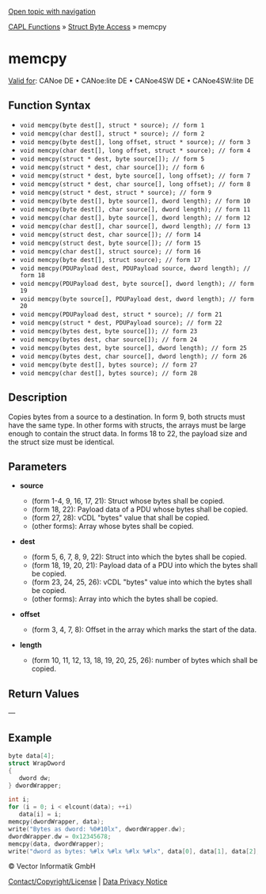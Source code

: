 [Open topic with navigation](../../../../../CANoeDEFamily.htm#Topics/CAPLFunctions/StructByteAccess/Functions/CAPLfunctionMemCpy.md)

[CAPL Functions](../../CAPLfunctions.md) » [Struct Byte Access](../CAPLfunctionsStructByteAccessOverview.md) » memcpy

# memcpy

[Valid for](../../../Shared/FeatureAvailability.md):  CANoe DE • CANoe:lite DE • CANoe4SW DE • CANoe4SW:lite DE

## Function Syntax

- `void memcpy(byte dest[], struct * source); // form 1`
- `void memcpy(char dest[], struct * source); // form 2`
- `void memcpy(byte dest[], long offset, struct * source); // form 3`
- `void memcpy(char dest[], long offset, struct * source); // form 4`
- `void memcpy(struct * dest, byte source[]); // form 5`
- `void memcpy(struct * dest, char source[]); // form 6`
- `void memcpy(struct * dest, byte source[], long offset); // form 7`
- `void memcpy(struct * dest, char source[], long offset); // form 8`
- `void memcpy(struct * dest, struct * source); // form 9`
- `void memcpy(byte dest[], byte source[], dword length); // form 10`
- `void memcpy(byte dest[], char source[], dword length); // form 11`
- `void memcpy(char dest[], byte source[], dword length); // form 12`
- `void memcpy(char dest[], char source[], dword length); // form 13`
- `void memcpy(struct dest, char source[]); // form 14`
- `void memcpy(struct dest, byte source[]); // form 15`
- `void memcpy(char dest[], struct source); // form 16`
- `void memcpy(byte dest[], struct source); // form 17`
- `void memcpy(PDUPayload dest, PDUPayload source, dword length); // form 18`
- `void memcpy(PDUPayload dest, byte source[], dword length); // form 19`
- `void memcpy(byte source[], PDUPayload dest, dword length); // form 20`
- `void memcpy(PDUPayload dest, struct * source); // form 21`
- `void memcpy(struct * dest, PDUPayload source); // form 22`
- `void memcpy(bytes dest, byte source[]); // form 23`
- `void memcpy(bytes dest, char source[]); // form 24`
- `void memcpy(bytes dest, byte source[], dword length); // form 25`
- `void memcpy(bytes dest, char source[], dword length); // form 26`
- `void memcpy(byte dest[], bytes source); // form 27`
- `void memcpy(char dest[], bytes source); // form 28`

## Description

Copies bytes from a source to a destination. In form 9, both structs must have the same type. In other forms with structs, the arrays must be large enough to contain the struct data. In forms 18 to 22, the payload size and the struct size must be identical.

## Parameters

- **source**
  - (form 1-4, 9, 16, 17, 21): Struct whose bytes shall be copied.
  - (form 18, 22): Payload data of a PDU whose bytes shall be copied.
  - (form 27, 28): vCDL "bytes" value that shall be copied.
  - (other forms): Array whose bytes shall be copied.

- **dest**
  - (form 5, 6, 7, 8, 9, 22): Struct into which the bytes shall be copied.
  - (form 18, 19, 20, 21): Payload data of a PDU into which the bytes shall be copied.
  - (form 23, 24, 25, 26): vCDL "bytes" value into which the bytes shall be copied.
  - (other forms): Array into which the bytes shall be copied.

- **offset**
  - (form 3, 4, 7, 8): Offset in the array which marks the start of the data.

- **length**
  - (form 10, 11, 12, 13, 18, 19, 20, 25, 26): number of bytes which shall be copied.

## Return Values

—

## Example

```c
byte data[4];
struct WrapDword
{
   dword dw;
} dwordWrapper;

int i;
for (i = 0; i < elcount(data); ++i)
   data[i] = i;
memcpy(dwordWrapper, data);
write("Bytes as dword: %0#10lx", dwordWrapper.dw);
dwordWrapper.dw = 0x12345678;
memcpy(data, dwordWrapper);
write("dword as bytes: %#lx %#lx %#lx %#lx", data[0], data[1], data[2], data[3]);
```

© Vector Informatik GmbH

[Contact/Copyright/License](../../../Shared/ContactCopyrightLicense.md) | [Data Privacy Notice](https://www.vector.com/int/en/company/get-info/privacy-policy/)
